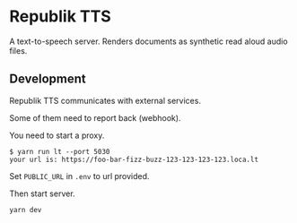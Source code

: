 # Republik TTS

A text-to-speech server. Renders documents as synthetic read aloud audio files.

## Development

Republik TTS communicates with external services.

Some of them need to report back (webhook).

You need to start a proxy.

```
$ yarn run lt --port 5030
your url is: https://foo-bar-fizz-buzz-123-123-123-123.loca.lt
```

Set `PUBLIC_URL` in `.env` to url provided.

Then start server.

```
yarn dev
```
